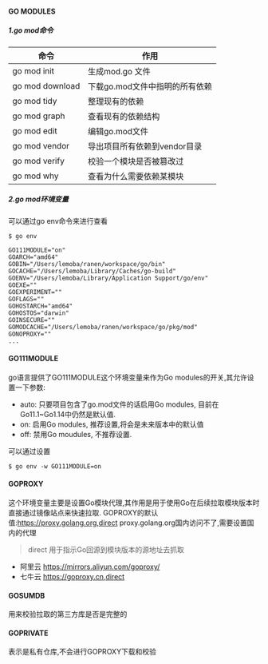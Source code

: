 #### GO MODULES

##### 1.go mod命令

| 命令            | 作用                           |
| --------------- | ------------------------------ |
| go mod init     | 生成mod.go 文件                |
| go mod download | 下载go.mod文件中指明的所有依赖 |
| go mod tidy     | 整理现有的依赖                 |
| go mod graph    | 查看现有的依赖结构             |
| go mod edit     | 编辑go.mod文件                 |
| go mod vendor   | 导出项目所有依赖到vendor目录   |
| go mod verify   | 校验一个模块是否被篡改过       |
| go mod why      | 查看为什么需要依赖某模块       |

##### 2.go mod环境变量

可以通过go env命令来进行查看
```shell
$ go env

GO111MODULE="on"
GOARCH="amd64"
GOBIN="/Users/lemoba/ranen/workspace/go/bin"
GOCACHE="/Users/lemoba/Library/Caches/go-build"
GOENV="/Users/lemoba/Library/Application Support/go/env"
GOEXE=""
GOEXPERIMENT=""
GOFLAGS=""
GOHOSTARCH="amd64"
GOHOSTOS="darwin"
GOINSECURE=""
GOMODCACHE="/Users/lemoba/ranen/workspace/go/pkg/mod"
GONOPROXY=""
...
```
#### GO111MODULE

go语言提供了GO111MODULE这个环境变量来作为Go modules的开关,其允许设置一下参数:
* auto: 只要项目包含了go.mod文件的话启用Go modules, 目前在Go11.1~Go1.14中仍然是默认值.
* on: 启用Go modules, 推荐设置,将会是未来版本中的默认值
* off: 禁用Go moudules, 不推荐设置.

可以通过设置
```shell
$ go env -w GO111MODULE=on
```
#### GOPROXY
这个环境变量主要是设置Go模块代理,其作用是用于使用Go在后续拉取模块版本时直接通过镜像站点来快速拉取.
GOPROXY的默认值:https://proxy.golang.org,direct
proxy.golang.org国内访问不了,需要设置国内的代理
> direct 用于指示Go回源到模块版本的源地址去抓取
* 阿里云
    https://mirrors.aliyun.com/goproxy/
* 七牛云
    https://goproxy.cn,direct
#### GOSUMDB
用来校验拉取的第三方库是否是完整的
#### GOPRIVATE
表示是私有仓库,不会进行GOPROXY下载和校验